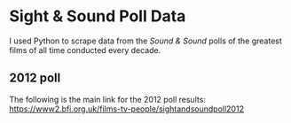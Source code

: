 # Sight & Sound Poll Data
I used Python to scrape data from the _Sound & Sound_ polls of the greatest films of all time conducted every decade.

## 2012 poll
The following is the main link for the 2012 poll results:
https://www2.bfi.org.uk/films-tv-people/sightandsoundpoll2012

